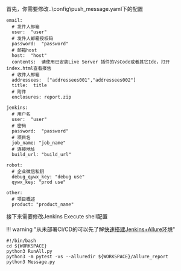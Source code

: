 首先，你需要修改..\config\push_message.yaml下的配置

```
email:
  # 发件人邮箱
  user:  "user"
  # 发件人邮箱授权码
  password:  "password"
  # 邮箱host
  host:  "host"
  contents:  请使用已安装Live Server 插件的VsCode或者其它Ide，打开index.html查看报告
  # 收件人邮箱
  addressees:  ["addressees001","addressees002"]
  title:  title
  # 附件
  enclosures: report.zip

jenkins:
  # 用户名
  user:  "user"
  # 密码
  password:  "password"
  # 项目名
  job_name: "job_name"
  # 连接地址
  build_url: "build_url"

robot:
  # 企业微信私钥
  debug_qywx_key: "debug use"
  qywx_key: "prod use"

other:
  # 项目概述
  product: "product_name"
```

接下来需要修改Jenkins Execute shell配置

!!! warning "从未部署CI/CD的可以先了解[快速搭建Jenkins+Allure环境](continue_integration.md)"

```
#!/bin/bash
cd ${WORKSPACE}
python3 RunAll.py
python3 -m pytest -vs --alluredir ${WORKSPACE}/allure_report
python3 Message.py
```